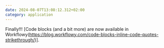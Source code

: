 ```yaml
---
date: 2024-08-07T13:08:12.312+02:00
category: application
---
```


Finally!!!
[Code blocks (and a bit more) are now available in Workflowy(https://blog.workflowy.com/code-blocks-inline-code-quotes-strikethrough/)].
